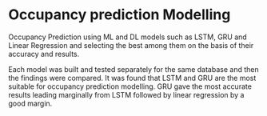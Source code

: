 # Occupancy prediction Modelling
 Occupancy Prediction using ML and DL models such as LSTM, GRU and Linear Regression and selecting the best among them on the basis of their accuracy and results.

 Each model was built and tested separately for the same database and then the findings were compared. It was found that LSTM and GRU are the most suitable for occupancy prediction modelling. GRU gave the most accurate results leading marginally from LSTM followed by linear regression by a good margin.

